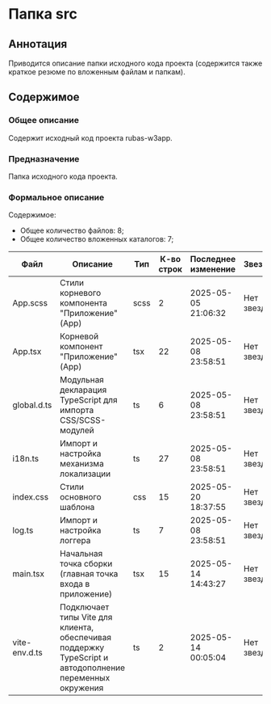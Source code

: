 # Папка src

## Аннотация

Приводится описание папки исходного кода проекта (содержится также краткое резюме по вложенным файлам и папкам).

## Содержимое

### Общее описание

Содержит исходный код проекта rubas-w3app.

### Предназначение

Папка исходного кода проекта.

### Формальное описание

Содержимое:
* Общее количество файлов: 8;
* Общее количество вложенных каталогов: 7;

| Файл          | Описание                                                                                                     | Тип  | К-во строк | Последнее изменение | Звезды    |
|---------------|--------------------------------------------------------------------------------------------------------------|------|------------|---------------------|-----------|
| App.scss      | Стили корневого компонента "Приложение" (App)                                                                | scss | 2          | 2025-05-05 21:06:32 | Нет звезд |
| App.tsx       | Корневой компонент "Приложение" (App)                                                                        | tsx  | 22         | 2025-05-08 23:58:51 | Нет звезд |
| global.d.ts   | Модульная декларация TypeScript для импорта CSS/SCSS-модулей                                                 | ts   | 6          | 2025-05-08 23:58:51 | Нет звезд |
| i18n.ts       | Импорт и настройка механизма локализации                                                                     | ts   | 27         | 2025-05-08 23:58:51 | Нет звезд |
| index.css     | Стили основного шаблона                                                                                      | css  | 15         | 2025-05-20 18:37:55 | Нет звезд |
| log.ts        | Импорт и настройка логгера                                                                                   | ts   | 7          | 2025-05-08 23:58:51 | Нет звезд |
| main.tsx      | Начальная точка сборки (главная точка входа в приложение)                                                    | tsx  | 15         | 2025-05-14 14:43:27 | Нет звезд |
| vite-env.d.ts | Подключает типы Vite для клиента, обеспечивая<br> поддержку TypeScript и автодополнение переменных окружения | ts   | 2          | 2025-05-14 00:05:04 | Нет звезд |

